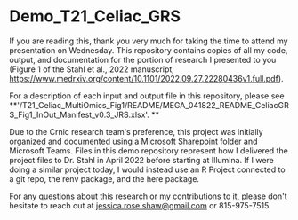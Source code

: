 # Demo_T21_Celiac_GRS
 
If you are reading this, thank you very much for taking the time to attend my presentation on Wednesday. This repository contains copies of all my code, output, and documentation for the portion of research I presented to you (Figure 1 of the Stahl et al., 2022 manuscript, https://www.medrxiv.org/content/10.1101/2022.09.27.22280436v1.full.pdf).

For a description of each input and output file in this repository, please see **'/T21_Celiac_MultiOmics_Fig1/README/MEGA_041822_README_CeliacGRS_Fig1_InOut_Manifest_v0.3_JRS.xlsx'. **

Due to the Crnic research team's preference, this project was initially organized and documented using a Microsoft Sharepoint folder and Microsoft Teams. Files in this demo repository represent how I delivered the project files to Dr. Stahl in April 2022 before starting at Illumina. If I were doing a similar project today, I would instead use an R Project connected to a git repo, the renv package, and the here package.

For any questions about this research or my contributions to it, please don't hesitate to reach out at jessica.rose.shaw@gmail.com or 815-975-7515.
